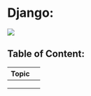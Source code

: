 # Django:

![](https://upload.wikimedia.org/wikipedia/commons/thumb/7/75/Django_logo.svg/2560px-Django_logo.svg.png)


## Table of Content:
| Topic  |   |
|---|---|
|   |   |
|   |   |
|   |   |